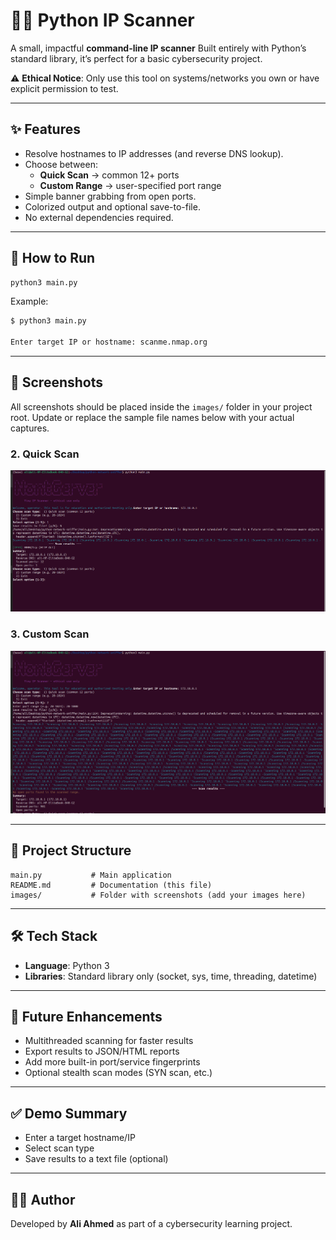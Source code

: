 # 🕵️‍♂️ Python IP Scanner

A small, impactful **command-line IP scanner** Built entirely with Python’s standard library, it’s perfect for a basic cybersecurity project.

⚠️ **Ethical Notice**: Only use this tool on systems/networks you own or have explicit permission to test.

---

## ✨ Features
- Resolve hostnames to IP addresses (and reverse DNS lookup).
- Choose between:
  - **Quick Scan** → common 12+ ports
  - **Custom Range** → user-specified port range
- Simple banner grabbing from open ports.
- Colorized output and optional save-to-file.
- No external dependencies required.

---

## 🚀 How to Run
```bash
python3 main.py
```

Example:
```bash
$ python3 main.py

Enter target IP or hostname: scanme.nmap.org
```

---

## 📸 Screenshots

All screenshots should be placed inside the `images/` folder in your project root. Update or replace the sample file names below with your actual captures.


### 2. Quick Scan 
![Quick-scan](images/output-1.png)

### 3. Custom Scan
![Custom-scan](images/output-2.png)

---

## 📂 Project Structure
```
main.py           # Main application
README.md         # Documentation (this file)
images/           # Folder with screenshots (add your images here)
```

---

## 🛠️ Tech Stack
- **Language**: Python 3
- **Libraries**: Standard library only (socket, sys, time, threading, datetime)

---

## 🎯 Future Enhancements
- Multithreaded scanning for faster results
- Export results to JSON/HTML reports
- Add more built-in port/service fingerprints
- Optional stealth scan modes (SYN scan, etc.)

---

## ✅ Demo Summary
- Enter a target hostname/IP
- Select scan type
- Save results to a text file (optional)

---

## 👨‍💻 Author
Developed by **Ali Ahmed** as part of a cybersecurity learning project.
